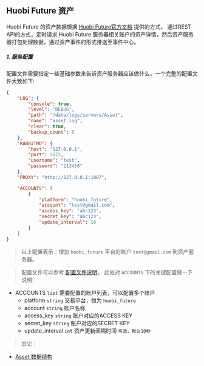 
## Huobi Future 资产

Huobi Future 的资产数据根据 [Huobi Future官方文档](https://www.okex.me/docs/en/) 提供的方式，
通过REST API的方式，定时请求 Huobi Future 服务器相关账户的资产详情，然后资产服务器打包处理数据，通过资产事件的形式推送至事件中心。


##### 1. 服务配置

配置文件需要指定一些基础参数来告诉资产服务器应该做什么，一个完整的配置文件大致如下:

```json
{
    "LOG": {
        "console": true,
        "level": "DEBUG",
        "path": "/data/logs/servers/Asset",
        "name": "asset.log",
        "clear": true,
        "backup_count": 5
    },
    "RABBITMQ": {
        "host": "127.0.0.1",
        "port": 5672,
        "username": "test",
        "password": "213456"
    },
    "PROXY": "http://127.0.0.1:1087",

    "ACCOUNTS": [
        {
            "platform": "huobi_future",
            "account": "test@gmail.com",
            "access_key": "abc123",
            "secret_key": "abc123",
            "update_interval": 10
        }
    ]
}
```
> 以上配置表示：增加 `huobi_future` 平台的账户 `test@gmail.com` 到资产服务器。

> 配置文件可以参考 [配置文件说明](https://github.com/TheNextQuant/thenextquant/blob/master/docs/configure/README.md)。
> 此处对 `ACCOUNTS` 下的关键配置做一下说明:
- ACCOUNTS `list` 需要配置的账户列表，可以配置多个账户
    - platform `string` 交易平台，恒为 `huobi_future`
    - account `string` 账户名称
    - access_key `string` 账户对应的ACCESS KEY
    - secret_key `string` 账户对应的SECRET KEY
    - update_interval `int` 资产更新间隔时间 `可选，默认10秒`


> 其它：
- [Asset 数据结构](https://github.com/TheNextQuant/thenextquant/blob/master/docs/asset.md#2-%E8%B5%84%E4%BA%A7%E5%AF%B9%E8%B1%A1%E6%95%B0%E6%8D%AE%E7%BB%93%E6%9E%84)

